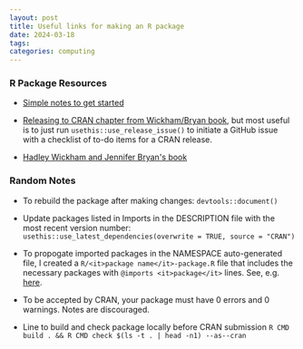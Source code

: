 ```yaml
---
layout: post
title: Useful links for making an R package
date: 2024-03-18
tags:
categories: computing
---
```


<h3> R Package Resources </h3>

- [Simple notes to get started](https://tinyheero.github.io/jekyll/update/2015/07/26/making-your-first-R-package.html)

- [Releasing to CRAN chapter from Wickham/Bryan book](https://r-pkgs.org/release.html), but most useful is to just run `usethis::use_release_issue()` to initiate a GitHub issue with a checklist of to-do items for a CRAN release.

- [Hadley Wickham and Jennifer Bryan's book](https://r-pkgs.org/)

<h3> Random Notes </h3>

- To rebuild the package after making changes: `devtools::document()`

- Update packages listed in Imports in the DESCRIPTION file with the most recent version number: `usethis::use_latest_dependencies(overwrite = TRUE, source = "CRAN")`

- To propogate imported packages in the NAMESPACE auto-generated file, I created a `R/<it>package name</it>-package.R` file that includes the necessary packages with `@imports <it>package</it>` lines. See, e.g. [here](https://github.com/betsybersson/fabPrediction/blob/1b7d0b3fb6a2a7620ea2309ff3c9b20cedb8db14/R/fabPrediction-package.R).

- To be accepted by CRAN, your package must have 0 errors and 0 warnings. Notes are discouraged.

- Line to build and check package locally before CRAN submission `R CMD build . && R CMD check $(ls -t . | head -n1) --as--cran`